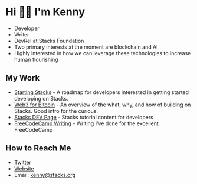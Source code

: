 # Hi 👋🏻 I'm Kenny

- Developer
- Writer
- DevRel at Stacks Foundation
- Two primary interests at the moment are blockchain and AI
- Highly interested in how we can leverage these technologies to increase human flourishing

## My Work
- [Starting Stacks](https://start.stacks.org) - A roadmap for developers interested in getting started developing on Stacks.
- [Web3 for Bitcoin](https://www.crowdcast.io/e/web3-for-bitcoin/) - An overview of the what, why, and how of building on Stacks. Good intro for the curious.
- [Stacks DEV Page](https://dev.to/stacks) - Stacks tutorial content for developers
- [FreeCodeCamp Writing](https://www.freecodecamp.org/news/author/ken-rogers/) - Writing I've done for the excellent FreeCodeCamp

## How to Reach Me
- [Twitter](https://twitter.com/KenTheRogers)
- [Website](https://krgrs.dev)
- Email: kenny@stacks.org
